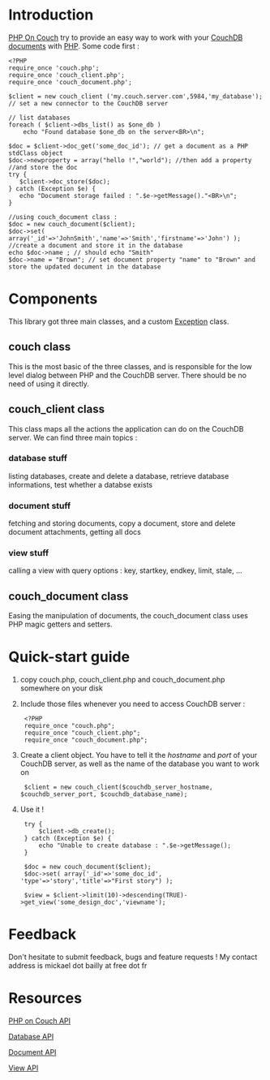 Introduction
============

[PHP On Couch](http://dready.byethost31.com/index.php/display/edit/192) try to provide an easy way to work with your [CouchDB](http://couchdb.apache.org) [documents](http://wiki.apache.org/couchdb/HTTP_Document_API) with [PHP](http://php.net). Some code first :

    <?PHP
    require_once 'couch.php';
    require_once 'couch_client.php';
    require_once 'couch_document.php';
    
    $client = new couch_client ('my.couch.server.com',5984,'my_database'); // set a new connector to the CouchDB server
    
    // list databases
    foreach ( $client->dbs_list() as $one_db )
        echo "Found database $one_db on the server<BR>\n";
    
    $doc = $client->doc_get('some_doc_id'); // get a document as a PHP stdClass object
    $doc->newproperty = array("hello !","world"); //then add a property
    //and store the doc
    try {
       $client->doc_store($doc);
    } catch (Exception $e) {
       echo "Document storage failed : ".$e->getMessage()."<BR>\n";
    }
    
    //using couch_document class :
    $doc = new couch_document($client);
    $doc->set( array('_id'=>'JohnSmith','name'=>'Smith','firstname'=>'John') ); //create a document and store it in the database
    echo $doc->name ; // should echo "Smith"
    $doc->name = "Brown"; // set document property "name" to "Brown" and store the updated document in the database

Components
==========

This library got three main classes, and a custom [Exception](http://php.net/manual/en/language.exceptions.php) class.

couch class
-----------

This is the most basic of the three classes, and is responsible for the low level dialog between PHP and the CouchDB server. There should be no need of using it directly.

couch_client class
------------------

This class maps all the actions the application can do on the CouchDB server. We can find three main topics :

### database stuff

listing databases, create and delete a database, retrieve database informations, test whether a databse exists

### document stuff

fetching and storing documents, copy a document, store and delete document attachments, getting all docs

### view stuff

calling a view with query options : key, startkey, endkey, limit, stale, ...

couch_document class
--------------------

Easing the manipulation of documents, the couch_document class uses PHP magic getters and setters.

Quick-start guide
=================

1. copy couch.php, couch_client.php and couch_document.php somewhere on your disk
   
2. Include those files whenever you need to access CouchDB server :
        
        <?PHP
        require_once "couch.php";
        require_once "couch_client.php";
        require_once "couch_document.php";

3. Create a client object. You have to tell it the _hostname_ and _port_ of your CouchDB server, as well as the name of the database you want to work on
        
        $client = new couch_client($couchdb_server_hostname, $couchdb_server_port, $couchdb_database_name);

4. Use it !
        
        try {
            $client->db_create();
        } catch (Exception $e) {
            echo "Unable to create database : ".$e->getMessage();
        }
        
        $doc = new couch_document($client);
        $doc->set( array('_id'=>'some_doc_id', 'type'=>'story','title'=>"First story") );
        
        $view = $client->limit(10)->descending(TRUE)->get_view('some_design_doc','viewname');
        
Feedback
========

Don't hesitate to submit feedback, bugs and feature requests ! My contact address is mickael dot bailly at free dot fr

Resources
=========

[PHP on Couch API](http://dready.byethost31.com/index.php/display/view/193)

[Database API](http://dready.byethost31.com/index.php/display/view/194)

[Document API](http://dready.byethost31.com/index.php/display/view/195)

[View API](http://dready.byethost31.com/index.php/display/view/196)

